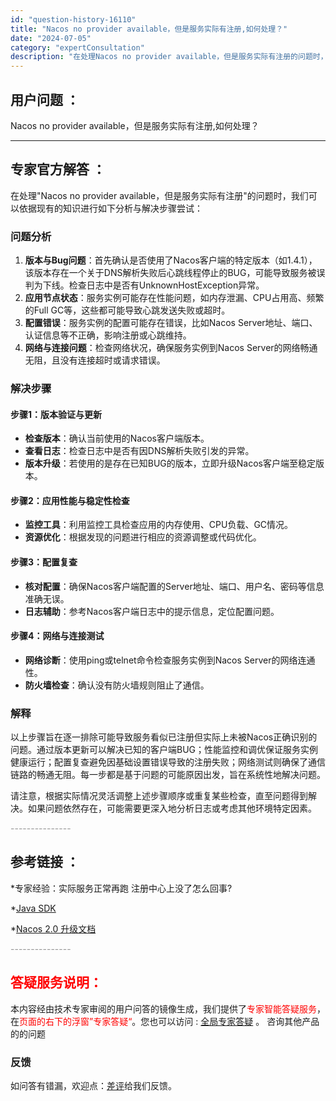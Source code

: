 ```yaml
---
id: "question-history-16110"
title: "Nacos no provider available，但是服务实际有注册,如何处理？"
date: "2024-07-05"
category: "expertConsultation"
description: "在处理Nacos no provider available，但是服务实际有注册的问题时，我们可以依据现有的知识进行如下分析与解决步骤尝试：### 问题分析1. **版本与Bug问题**：首先确认是否使用了Nacos客户端的特定版本（如1.4.1），该版本存在一个关于DNS解析失败后心跳线程停止的B"
---
```


## 用户问题 ： 
 Nacos no provider available，但是服务实际有注册,如何处理？  

---------------
## 专家官方解答 ：

在处理"Nacos no provider available，但是服务实际有注册"的问题时，我们可以依据现有的知识进行如下分析与解决步骤尝试：

### 问题分析
1. **版本与Bug问题**：首先确认是否使用了Nacos客户端的特定版本（如1.4.1），该版本存在一个关于DNS解析失败后心跳线程停止的BUG，可能导致服务被误判为下线。检查日志中是否有UnknownHostException异常。
2. **应用节点状态**：服务实例可能存在性能问题，如内存泄漏、CPU占用高、频繁的Full GC等，这些都可能导致心跳发送失败或超时。
3. **配置错误**：服务实例的配置可能存在错误，比如Nacos Server地址、端口、认证信息等不正确，影响注册或心跳维持。
4. **网络与连接问题**：检查网络状况，确保服务实例到Nacos Server的网络畅通无阻，且没有连接超时或请求错误。

### 解决步骤
#### 步骤1：版本验证与更新
- **检查版本**：确认当前使用的Nacos客户端版本。
- **查看日志**：检查日志中是否有因DNS解析失败引发的异常。
- **版本升级**：若使用的是存在已知BUG的版本，立即升级Nacos客户端至稳定版本。

#### 步骤2：应用性能与稳定性检查
- **监控工具**：利用监控工具检查应用的内存使用、CPU负载、GC情况。
- **资源优化**：根据发现的问题进行相应的资源调整或代码优化。

#### 步骤3：配置复查
- **核对配置**：确保Nacos客户端配置的Server地址、端口、用户名、密码等信息准确无误。
- **日志辅助**：参考Nacos客户端日志中的提示信息，定位配置问题。

#### 步骤4：网络与连接测试
- **网络诊断**：使用ping或telnet命令检查服务实例到Nacos Server的网络连通性。
- **防火墙检查**：确认没有防火墙规则阻止了通信。

### 解释
以上步骤旨在逐一排除可能导致服务看似已注册但实际上未被Nacos正确识别的问题。通过版本更新可以解决已知的客户端BUG；性能监控和调优保证服务实例健康运行；配置复查避免因基础设置错误导致的注册失败；网络测试则确保了通信链路的畅通无阻。每一步都是基于问题的可能原因出发，旨在系统性地解决问题。

请注意，根据实际情况灵活调整上述步骤顺序或重复某些检查，直至问题得到解决。如果问题依然存在，可能需要更深入地分析日志或考虑其他环境特定因素。


<font color="#949494">---------------</font> 


## 参考链接 ：

*专家经验：实际服务正常再跑 注册中心上没了怎么回事? 
 
 *[Java SDK](https://nacos.io/docs/latest/guide/user/sdk)
 
 *[Nacos 2.0 升级文档](https://nacos.io/docs/latest/upgrading/200-upgrading)


 <font color="#949494">---------------</font> 
 


## <font color="#FF0000">答疑服务说明：</font> 

本内容经由技术专家审阅的用户问答的镜像生成，我们提供了<font color="#FF0000">专家智能答疑服务</font>，在<font color="#FF0000">页面的右下的浮窗”专家答疑“</font>。您也可以访问 : [全局专家答疑](https://answer.opensource.alibaba.com/docs/intro) 。 咨询其他产品的的问题

### 反馈
如问答有错漏，欢迎点：[差评](https://ai.nacos.io/user/feedbackByEnhancerGradePOJOID?enhancerGradePOJOId=16130)给我们反馈。

